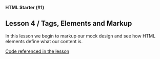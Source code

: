 **HTML Starter (#1)**
## Lesson 4 / Tags, Elements and Markup  

In this lesson we begin to markup our mock design and see how HTML elements define what our content is.

[Code referenced in the lesson](https://github.com/scottusrobus/become-a-web-developer/raw/master/01-html-starter/04-tags-elements-and-markup/index.html)
